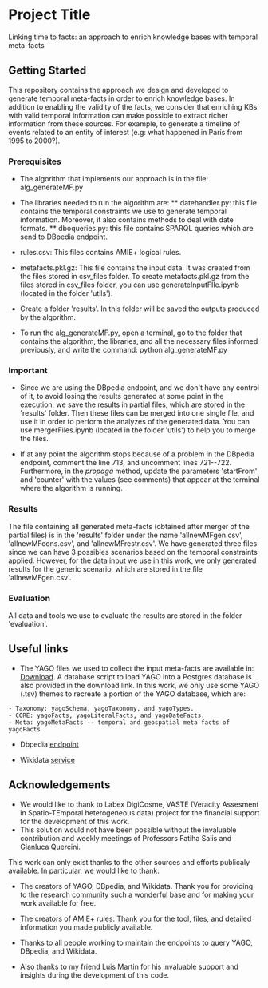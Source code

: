# Project Title

Linking time to facts: an approach to enrich knowledge bases with temporal meta-facts

## Getting Started

This repository contains the approach we design and developed to generate temporal meta-facts in order to enrich knowledge bases. In addition to enabling the validity of the facts, we consider that enriching KBs with valid temporal information can make possible to extract richer information from these sources. For example, to generate a timeline of events related to an entity of interest (e.g: what happened in Paris from 1995 to 2000?). 

### Prerequisites

* The algorithm that implements our approach is in the file: alg_generateMF.py

* The libraries needed to run the algorithm are:
** datehandler.py: this file contains the temporal constraints we use to generate temporal information. Moreover, it also contains methods to deal with date formats.
** dboqueries.py: this file contains SPARQL queries which are send to DBpedia endpoint.

* rules.csv: This files contains AMIE+ logical rules.

* metafacts.pkl.gz: This file contains the input data. It was created from the files stored in csv_files folder. To create metafacts.pkl.gz from the files stored in csv_files folder, you can use generateInputFIle.ipynb (located in the folder 'utils').

* Create a folder 'results'. In this folder will be saved the outputs produced by the algorithm.

* To run the alg_generateMF.py, open a terminal, go to the folder that contains the algorithm, the libraries, and all the necessary files informed previously, and write the command: python alg_generateMF.py

### Important

* Since we are using the DBpedia endpoint, and we don't have any control of it, to avoid losing the results generated at some point in the execution, we save the results in partial files, which are stored in the 'results' folder. Then these files can be merged into one single file, and use it in order to perform the analyzes of the generated data. You can use mergerFiles.ipynb (located in the folder 'utils') to help you to merge the files.

* If at any point the algorithm stops because of a problem in the DBpedia endpoint, comment the line 713, and uncomment lines 721--722. Furthermore, in the *propaga* method, update the parameters 'startFrom' and 'counter' with the values (see comments) ​​that appear at the terminal where the algorithm is running.

### Results
The file containing all generated meta-facts (obtained after merger of the partial files) is in the 'results' folder under the name 'allnewMFgen.csv', 'allnewMFcons.csv', and 'allnewMFrestr.csv'. We have generated three files since we can have 3 possibles scenarios based on the temporal constraints applied. However, for the data input we use in this work, we only generated results for the generic scenario, which are stored in the file 'allnewMFgen.csv'.

### Evaluation
All data and tools we use to evaluate the results are stored in the folder 'evaluation'.


## Useful links

* The YAGO files we used to collect the input meta-facts are available in: [Download](https://www.mpi-inf.mpg.de/departments/databases-and-information-systems/research/yago-naga/yago/downloads/). A database script to load YAGO into a Postgres database is also provided in the download link. In this work, we only use some YAGO (.tsv) themes to recreate a portion of the YAGO database, which are: 
```
- Taxonomy: yagoSchema, yagoTaxonomy, and yagoTypes.
- CORE: yagoFacts, yagoLiteralFacts, and yagoDateFacts.
- Meta: yagoMetaFacts -- temporal and geospatial meta facts of yagoFacts
```

* Dbpedia [endpoint](https://dbpedia.org/sparql)

* Wikidata [service](https://query.wikidata.org/)


## Acknowledgements

* We would like to thank to Labex DigiCosme, VASTE (Veracity Assesment in Spatio-TEmporal heterogeneous data) project for the financial support for the development of this work.
* This solution would not have been possible without the invaluable contribution and weekly meetings of Professors Fatiha Saiis and Gianluca Quercini.

This work can only exist thanks to the other sources and efforts publicaly available. In particular, we would like to thank:
* The creators of YAGO, DBpedia, and Wikidata. Thank you for providing to the research community such a wonderful base and for making your work available for free.
* The creators of AMIE+ [rules](https://www.mpi-inf.mpg.de/departments/databases-and-information-systems/research/yago-naga/amie/). Thank you for the tool, files, and detailed information you made publicly available.
* Thanks to all people working to maintain the endpoints to query YAGO, DBpedia, and Wikidata.

* Also thanks to my friend Luis Martin for his invaluable support and insights during the development of this code.


